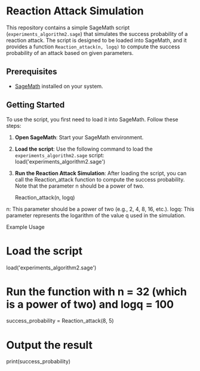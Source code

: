 # Reaction Attack Simulation

This repository contains a simple SageMath script (`experiments_algorithm2.sage`) that simulates the success probability of a reaction attack. The script is designed to be loaded into SageMath, and it provides a function `Reaction_attack(n, logq)` to compute the success probability of an attack based on given parameters.

## Prerequisites

- [SageMath](https://www.sagemath.org/) installed on your system.

## Getting Started

To use the script, you first need to load it into SageMath. Follow these steps:

1. **Open SageMath**: Start your SageMath environment.

2. **Load the script**: Use the following command to load the `experiments_algorithm2.sage` script:
   load('experiments_algorithm2.sage')

3. **Run the Reaction Attack Simulation**: After loading the script, you can call the Reaction_attack function to compute the success probability. Note that the parameter n should be a power of two.
   
    Reaction_attack(n, logq)

n: This parameter should be a power of two (e.g., 2, 4, 8, 16, etc.).
logq: This parameter represents the logarithm of the value q used in the simulation.




Example Usage

# Load the script
load('experiments_algorithm2.sage')

# Run the function with n = 32 (which is a power of two) and logq = 100
success_probability = Reaction_attack(8, 5)

# Output the result
print(success_probability)
